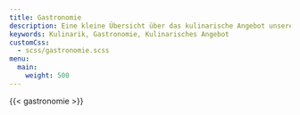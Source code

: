 ```yaml
---
title: Gastronomie
description: Eine kleine Übersicht über das kulinarische Angebot unseres Ortes
keywords: Kulinarik, Gastronomie, Kulinarisches Angebot
customCss:
  - scss/gastronomie.scss
menu:
  main:
    weight: 500
---
```


<div class="gastronomie-container">
 {{< gastronomie >}}
</div>
